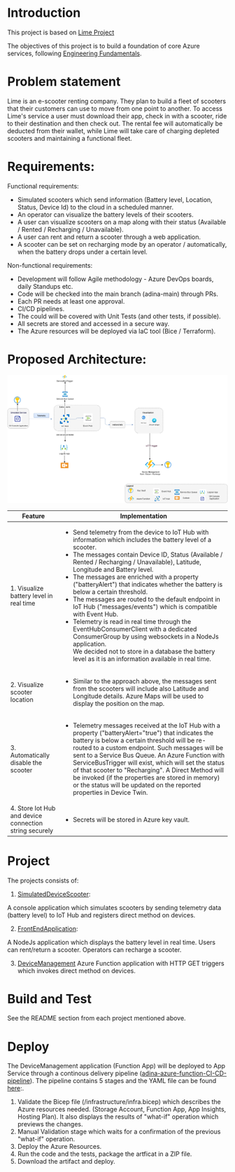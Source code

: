 # Introduction 
This project is based on [Lime Project](https://dev.azure.com/cseonboarding/TechOnboarding/_git/TechOnboarding?path=%2Fcookbook%2Fcases%2Flime.md&_a=preview)

The objectives of this project is to build a foundation of core Azure services, following [Engineering Fundamentals](https://microsoft.github.io/code-with-engineering-playbook/).

# Problem statement
Lime is an e-scooter renting company. They plan to build a fleet of scooters that their customers can use to move from one point to another. To access Lime's service a user must download their app, check in with a scooter, ride to their destination and then check out. The rental fee will automatically be deducted from their wallet, while Lime will take care of charging depleted scooters and maintaining a functional fleet. 

# Requirements:
Functional requirements:
- Simulated scooters which send information (Battery level, Location, Status, Device Id) to the cloud in a scheduled manner.
- An operator can visualize the battery levels of their scooters.
- A user can visualize scooters on a map along with their status (Available / Rented / Recharging / Unavailable).
- A user can rent and return a scooter through a web application.
- A scooter can be set on recharging mode by an operator / automatically, when the battery drops under a certain level.

Non-functional requirements:
- Development will follow Agile methodology - Azure DevOps boards, daily Standups etc.
- Code will be checked into the main branch (adina-main) through PRs.
- Each PR needs at least one approval.
- CI/CD pipelines.
- The could will be covered with Unit Tests (and other tests, if possible).
- All secrets are stored and accessed in a secure way.
- The Azure resources will be deployed via IaC tool (Bice / Terraform).

# Proposed Architecture:
![proposed architecture](./documentation/architecture.png)

| Feature  | Implementation  |
|---|---|
|1.	Visualize battery level in real time|  <ul><li>Send telemetry from the device to IoT Hub with information which includes the battery level of a scooter.</li><li>The messages contain Device ID, Status (Available / Rented / Recharging / Unavailable), Latitude, Longitude and Battery level.</li><li>The messages are enriched with a property ("batteryAlert") that indicates whether the battery is below a certain threshold.</li><li> The messages are routed to the default endpoint in IoT Hub ("messages/events") which is compatible with Event Hub.</li><li> Telemetry is read in real time through the EventHubConsumerClient with a dedicated ConsumerGroup by using websockets in a NodeJs application.</li>We decided not to store in a database the battery level as it is an information available in real time.</ul>|
| 2. Visualize scooter location | <ul><li>Similar to the approach above, the messages sent from the scooters will include also Latitude and Longitude details. Azure Maps will be used to display the position on the map. </li></ul>|
| 3. Automatically disable the scooter| <ul><li>Telemetry messages received at the IoT Hub with a property ("batteryAlert="true") that indicates the battery is below a certain threshold will be re-routed to a custom endpoint. Such messages will be sent to a Service Bus Queue. An Azure Function with ServiceBusTrigger will exist, which will set the status of that scooter to "Recharging". A Direct Method will be invoked (if the properties are stored in memory) or the status will be updated on the reported properties in Device Twin.|
|4. Store Iot Hub and device connection string securely | <ul><li>Secrets will be stored in Azure key vault.</li></ul>

# Project
The projects consists of:
1.	[SimulatedDeviceScooter](https://dev.azure.com/OnboardingMay2022/_git/OnboardingMay2022?path=/SimulatedDeviceScooters&version=GBadina/spike):

A console application which simulates scooters by sending telemetry data (battery level) to IoT Hub and registers direct method on devices.

2.	[FrontEndApplication](https://dev.azure.com/OnboardingMay2022/_git/OnboardingMay2022?path=/FrontEndApplication&version=GBadina/spike): 

A NodeJs application which displays the battery level in real time. Users can rent/return a scooter. Operators can recharge a scooter.

3.	[DeviceManagement](https://dev.azure.com/OnboardingMay2022/_git/OnboardingMay2022?path=/DeviceManagement&version=GBadina/spike)
Azure Function application with HTTP GET triggers which invokes direct method on devices.

# Build and Test
See the README section from each project mentioned above.

# Deploy
The DeviceManagement application (Function App) will be deployed to App Service through a continous delivery pipeline ([adina-azure-function-CI-CD-pipeline](https://dev.azure.com/OnboardingMay2022/OnboardingMay2022/_build?definitionId=4)). The pipeline contains 5 stages and the YAML file can be found [here](https://dev.azure.com/OnboardingMay2022/_git/OnboardingMay2022?path=/pipelines/deploy/azure-function-build-deploy-pipeline.yml):.
1. Validate the Bicep file (/infrastructure/infra.bicep) which describes the Azure resources needed. (Storage Account, Function App, App Insights, Hosting Plan). It also displays the results of "what-if" operation which previews the changes.
2. Manual Validation stage which waits for a confirmation of the previous "what-if" operation.
3. Deploy the Azure Resources.
4. Run the code and the tests, package the artficat in a ZIP file.
5. Download the artifact and deploy.
